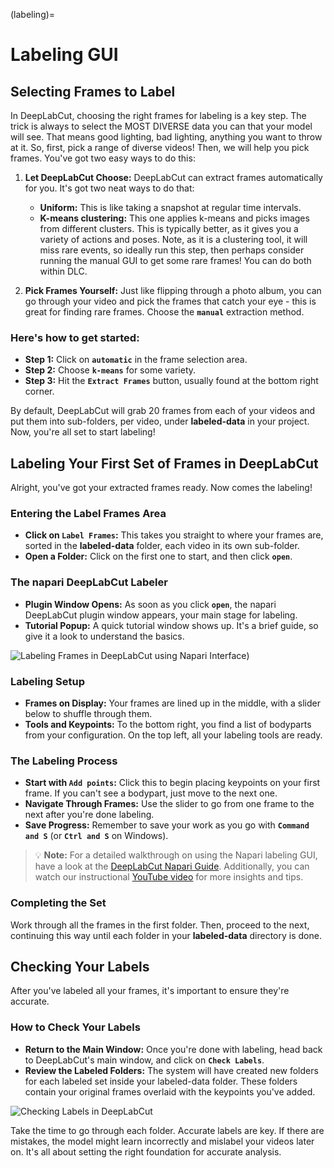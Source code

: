 (labeling)=
# Labeling GUI

## Selecting Frames to Label

In DeepLabCut, choosing the right frames for labeling is a key step. The trick is always to select the MOST DIVERSE data you can that your model will see. That means good lighting, bad lighting, anything you want to throw at it. So, first, pick a range of diverse videos! Then, we will help you pick frames. You've got two easy ways to do this:

1. **Let DeepLabCut Choose:** DeepLabCut can extract frames automatically for you. It's got two neat ways to do that:
   - **Uniform:** This is like taking a snapshot at regular time intervals.
   - **K-means clustering:** This one applies k-means and picks images from different clusters. This is typically better, as it gives you a variety of actions and poses. Note, as it is a clustering tool, it will miss rare events, so ideally run this step, then perhaps consider running the manual GUI to get some rare frames! You can do both within DLC.

2. **Pick Frames Yourself:** Just like flipping through a photo album, you can go through your video and pick the frames that catch your eye - this is great for finding rare frames. Choose the **`manual`** extraction method.

### Here's how to get started:

- **Step 1:** Click on **`automatic`** in the frame selection area.
- **Step 2:** Choose **`k-means`** for some variety.
- **Step 3:** Hit the **`Extract Frames`** button, usually found at the bottom right corner.

By default, DeepLabCut will grab 20 frames from each of your videos and put them into sub-folders, per video, under **labeled-data** in your project. Now, you're all set to start labeling!

## Labeling Your First Set of Frames in DeepLabCut

Alright, you've got your extracted frames ready. Now comes the labeling!

### Entering the Label Frames Area

- **Click on `Label Frames`:** This takes you straight to where your frames are, sorted in the **labeled-data** folder, each video in its own sub-folder.
- **Open a Folder:** Click on the first one to start, and then click **`open`**.

### The napari DeepLabCut Labeler

- **Plugin Window Opens:** As soon as you click **`open`**, the napari DeepLabCut plugin window appears, your main stage for labeling.
- **Tutorial Popup:** A quick tutorial window shows up. It's a brief guide, so give it a look to understand the basics.

![Labeling Frames in DeepLabCut using Napari Interface](https://images.squarespace-cdn.com/content/v1/57f6d51c9f74566f55ecf271/1717779602092-LVR2TI6OADSHEYRCGS6F/labeling-napari.png?format=500w))

### Labeling Setup

- **Frames on Display:** Your frames are lined up in the middle, with a slider below to shuffle through them.
- **Tools and Keypoints:** To the bottom right, you find a list of bodyparts from your configuration. On the top left, all your labeling tools are ready.

### The Labeling Process

- **Start with `Add points`:** Click this to begin placing keypoints on your first frame. If you can't see a bodypart, just move to the next one.
- **Navigate Through Frames:** Use the slider to go from one frame to the next after you're done labeling.
- **Save Progress:** Remember to save your work as you go with **`Command and S`** (or **`Ctrl and S`** on Windows).

> 💡 **Note:** For a detailed walkthrough on using the Napari labeling GUI, have a look at the
[DeepLabCut Napari Guide](napari-gui). Additionally, you can watch our instructional
[YouTube video](https://www.youtube.com/watch?v=hsA9IB5r73E) for more insights and tips.


### Completing the Set

Work through all the frames in the first folder. Then, proceed to the next, continuing this way until each folder in your **labeled-data** directory is done. 

## Checking Your Labels

After you've labeled all your frames, it's important to ensure they're accurate. 

### How to Check Your Labels

- **Return to the Main Window:** Once you're done with labeling, head back to DeepLabCut's main window, and click on **`Check Labels`**. 
- **Review the Labeled Folders:** The system will have created new folders for each labeled set inside your labeled-data folder. These folders contain your original frames overlaid with the keypoints you've added.

![Checking Labels in DeepLabCut](https://images.squarespace-cdn.com/content/v1/57f6d51c9f74566f55ecf271/1717779615252-6BNW661XB2ULH85RTAD3/evaluation-example.png?format=500w)

Take the time to go through each folder. Accurate labels are key. If there are mistakes, the model might learn incorrectly and mislabel your videos later on. It's all about setting the right foundation for accurate analysis.

